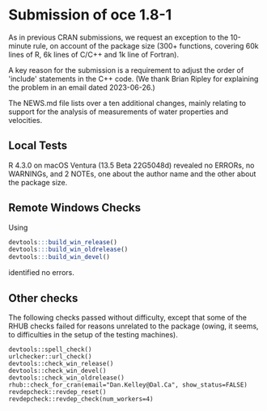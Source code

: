 # Submission of oce 1.8-1

As in previous CRAN submissions, we request an exception to the 10-minute rule,
on account of the package size (300+ functions, covering 60k lines of R, 6k
lines of C/C++ and 1k line of Fortran).

A key reason for the submission is a requirement to adjust the order of
'include' statements in the C++ code.  (We thank Brian Ripley for explaining the
problem in an email dated 2023-06-26.)

The NEWS.md file lists over a ten additional changes, mainly relating to support
for the analysis of measurements of water properties and velocities.

## Local Tests

R 4.3.0 on macOS Ventura (13.5 Beta 22G5048d) revealed no ERRORs, no WARNINGs,
and 2 NOTEs, one about the author name and the other about the package size.

## Remote Windows Checks

Using
```R
devtools:::build_win_release()
devtools:::build_win_oldrelease()
devtools:::build_win_devel()
```
identified no errors.

## Other checks

The following checks passed without difficulty, except that some of the RHUB
checks failed for reasons unrelated to the package (owing, it seems, to
difficulties in the setup of the testing machines).

```
devtools::spell_check()
urlchecker::url_check()
devtools::check_win_release()
devtools::check_win_devel()
devtools::check_win_oldrelease()
rhub::check_for_cran(email="Dan.Kelley@Dal.Ca", show_status=FALSE)
revdepcheck::revdep_reset()
revdepcheck::revdep_check(num_workers=4)
```
